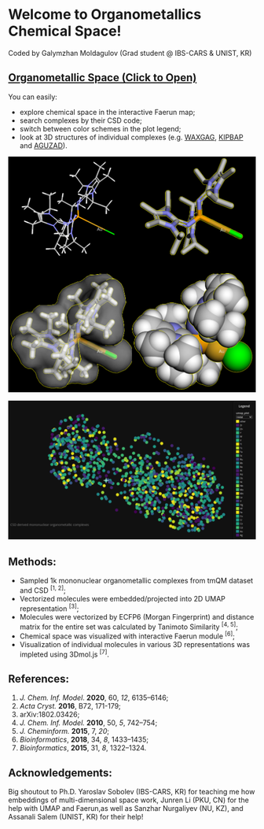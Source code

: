 

# Welcome to Organometallics Chemical Space!

Coded by Galymzhan Moldagulov (Grad student @ IBS-CARS & UNIST, KR)

## [Organometallic Space (Click to Open)](https://moldagulovg.github.io/organometallic-space/umap_plot.html)

You can easily:
- explore chemical space in the interactive Faerun map;
- search complexes by their CSD code;
- switch between color schemes in the plot legend;
- look at 3D structures of individual complexes (e.g. [WAXGAG](https://moldagulovg.github.io/organometallic-space/saved_htmls/WAXGAG.html), [KIPBAP](https://moldagulovg.github.io/organometallic-space/saved_htmls/KIPBAP.html) and [AGUZAD](https://moldagulovg.github.io/organometallic-space/saved_htmls/AGUZAD.html)).


![](https://github.com/moldagulovg/organometallic-space/blob/main/3d-example.png)

![](https://github.com/moldagulovg/organometallic-space/blob/main/om-space.png)

## Methods:
- Sampled 1k mononuclear organometallic complexes from tmQM dataset and CSD <sup>[1, 2]</sup>;
- Vectorized molecules were embedded/projected into 2D UMAP representation <sup>[3]</sup>;
- Molecules were vectorized by ECFP6 (Morgan Fingerprint) and distance matrix for the entire set was calculated by Tanimoto Similarity <sup>[4, 5]</sup>;
- Chemical space was visualized with interactive Faerun module <sup>[6]</sup>;
- Visualization of individual molecules in various 3D representations was impleted using 3Dmol.js <sup>[7]</sup>.

## References:
1) *J. Chem. Inf. Model*. **2020**, 60, *12*, 6135–6146;
2) *Acta Cryst.* **2016**, B72, 171-179;
3) arXiv:1802.03426;
4) *J. Chem. Inf. Model.* **2010**, 50, *5*, 742–754;
5) *J. Cheminform.* **2015**, 7, *20*;
6) *Bioinformatics*, **2018**, 34, *8*, 1433–1435;
7) *Bioinformatics*, **2015**, 31, *8*, 1322–1324.

## Acknowledgements:
Big shoutout to Ph.D. Yaroslav Sobolev (IBS-CARS, KR) for teaching me how embeddings of multi-dimensional space work, Junren Li (PKU, CN) for the help with UMAP and Faerun,as well as Sanzhar Nurgaliyev (NU, KZ), and Assanali Salem (UNIST, KR) for their help!